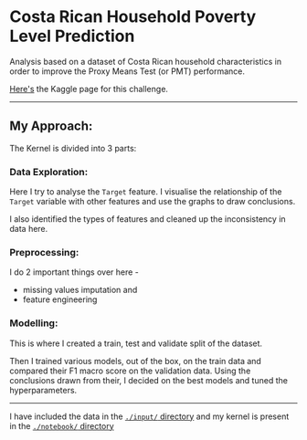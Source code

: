 # Costa Rican Household Poverty Level Prediction

Analysis based on a dataset of Costa Rican household characteristics in order to improve the Proxy Means Test (or PMT)
performance.

[Here's](https://www.kaggle.com/c/costa-rican-household-poverty-prediction) the Kaggle page for this challenge.

------------------

## My Approach:

The Kernel is divided into 3 parts:

### Data Exploration:

Here I try to analyse the `Target` feature. I visualise the relationship of the `Target` variable with other features and
use the graphs to draw conclusions.

I also identified the types of features and cleaned up the inconsistency in data here.

### Preprocessing:

I do 2 important things over here - 

* missing values imputation and
* feature engineering

### Modelling:

This is where I created a train, test and validate split of the dataset.

Then I trained various models, out of the box, on the train data and compared their F1 macro score on the validation data.
Using the conclusions drawn from their, I decided on the best models and tuned the hyperparameters.

----------------

I have included the data in the [`./input/` directory](https://github.com/nityeshaga/costa_rican_poverty_prediction/tree/master/input)
and my kernel is present in the [`./notebook/` directory](https://github.com/nityeshaga/costa_rican_poverty_prediction/tree/master/notebook)
